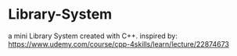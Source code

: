 # Library-System
a mini Library System created with C++. inspired by:
https://www.udemy.com/course/cpp-4skills/learn/lecture/22874673
